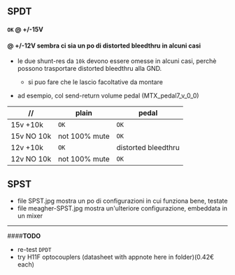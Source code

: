 ﻿
## SPDT

#### `OK` @ +/-15V
#### @ +/-12V sembra ci sia un po di distorted bleedthru in alcuni casi

* le due shunt-res da `10k` devono essere omesse in alcuni casi, perchè possono trasportare distorted bleedthru alla GND.
  + si puo fare che le lascio facoltative da montare
  
* ad esempio, col send-return volume pedal (MTX_pedal7_v_0_0)

| //         | plain         | pedal               |
|------------|---------------|---------------------|
| 15v +10k   | `OK`            | `OK`                  |
| 15v NO 10k | not 100% mute | `OK`                  |
| 12v +10k   | `OK`            | distorted bleedthru |
| 12v NO 10k | not 100% mute | `OK`                  |


## SPST
  * file SPST.jpg mostra un po di configurazioni in cui funziona bene, testate
  * file meagher-SPST.jpg mostra un'ulteriore configurazione, embeddata in un mixer

---

####**TODO**
  - re-test `DPDT`
  - try H11F optocouplers (datasheet with appnote here in folder)(0.42€ each)
  